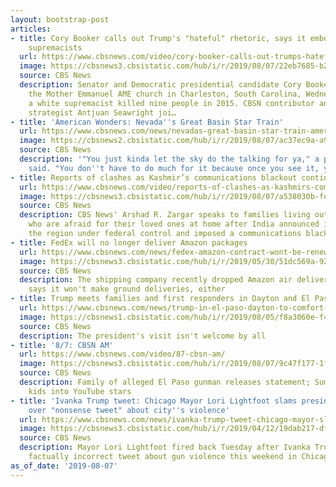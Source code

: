```yaml
---
layout: bootstrap-post
articles:
- title: Cory Booker calls out Trump's "hateful" rhetoric, says it emboldens white
    supremacists
  url: https://www.cbsnews.com/video/cory-booker-calls-out-trumps-hateful-rhetoric-says-it-emboldens-white-supremacists/
  image: https://cbsnews3.cbsistatic.com/hub/i/r/2019/08/07/22eb7685-b233-4e4b-aca4-0727dd775186/thumbnail/1200x630/afc9ef9b721a33fecf4a27c3e4656e8d/0807-cbsn-antjuanseawrightchat-1907193-640x360.jpg
  source: CBS News
  description: Senator and Democratic presidential candidate Cory Booker, spoke at
    the Mother Emmanuel AME church in Charleston, South Carolina, Wednesday, where
    a white supremacist killed nine people in 2015. CBSN contributor and Democratic
    strategist Antjuan Seawright joi…
- title: 'American Wonders: Nevada''s Great Basin Star Train'
  url: https://www.cbsnews.com/news/nevadas-great-basin-star-train-american-wonders/
  image: https://cbsnews2.cbsistatic.com/hub/i/r/2019/08/07/ac37ec9a-a9c0-4711-be0c-eb424f4a376a/thumbnail/1200x630/ba28bdd26286c6eb363665bfb8568774/ctm-clean-8am-cr470c-20190807-frame-82619.jpg
  source: CBS News
  description: '"You just kinda let the sky do the talking for ya," a park ranger
    said. "You don''t have to do much for it because once you see it, you see it"'
- title: Reports of clashes as Kashmir’s communications blackout continues
  url: https://www.cbsnews.com/video/reports-of-clashes-as-kashmirs-communications-blackout-continues/
  image: https://cbsnews3.cbsistatic.com/hub/i/r/2019/08/07/a538030b-fe13-417c-88a8-99f4c2de2828/thumbnail/1200x630/7e2fa722c073bc81e6b3669510093362/0807-cbsn-kashmirblackout-1907182-640x360.jpg
  source: CBS News
  description: CBS News' Arshad R. Zargar speaks to families living outside Kashmir
    who are afraid for their loved ones at home after India announced it was putting
    the region under federal control and imposed a communications blackout.
- title: FedEx will no longer deliver Amazon packages
  url: https://www.cbsnews.com/news/fedex-amazon-contract-wont-be-renewed-fedex-says/
  image: https://cbsnews3.cbsistatic.com/hub/i/r/2019/05/30/51dc569a-92ca-40f7-8c6b-a9daedd5cefa/thumbnail/1200x630/600da1a909ab3a204d77f46678043f92/fedex-gettyimages-506435108.jpg
  source: CBS News
  description: The shipping company recently dropped Amazon air deliveries, and now
    says it won't make ground deliveries, either
- title: Trump meets families and first responders in Dayton and El Paso — live updates
  url: https://www.cbsnews.com/news/trump-in-el-paso-dayton-to-comfort-communities-affected-by-mass-shootings-2019-08-07-live-updates/
  image: https://cbsnews1.cbsistatic.com/hub/i/r/2019/08/05/f8a3060e-f445-4617-9382-267793df48d9/thumbnail/1200x630/1628872cbb2bfd2078b26371a5fe59e6/el-paso-shooting-2019-08-04t030303z.jpg
  source: CBS News
  description: The president's visit isn't welcome by all
- title: '8/7: CBSN AM'
  url: https://www.cbsnews.com/video/87-cbsn-am/
  image: https://cbsnews3.cbsistatic.com/hub/i/r/2019/08/07/9c47f177-1fa4-49a7-8c68-ae6b9813a84c/thumbnail/1200x630/2ca7cab2113080e7cf129c79a4158ef3/0807-cbsnam-full-1907167-640x360.jpg
  source: CBS News
  description: Family of alleged El Paso gunman releases statement; Summer camp turns
    kids into YouTube stars
- title: 'Ivanka Trump tweet: Chicago Mayor Lori Lightfoot slams president''s daughter
    over "nonsense tweet" about city''s violence'
  url: https://www.cbsnews.com/news/ivanka-trump-tweet-chicago-mayor-slams-presidents-daughter-nonsense-tweet-about-chicago-violence/
  image: https://cbsnews3.cbsistatic.com/hub/i/r/2019/04/12/19dab217-dfa1-4c94-b934-c607c9586088/thumbnail/1200x630/33ee49b17a540a9040f40981159dad8c/cbsn-fusion-the-atlantic-profiles-ivanka-trump-with-interviews-from-several-members-of-the-trump-family-thumbnail.jpg
  source: CBS News
  description: Mayor Lori Lightfoot fired back Tuesday after Ivanka Trump issued a
    factually incorrect tweet about gun violence​ this weekend in Chicago
as_of_date: '2019-08-07'
---
```


